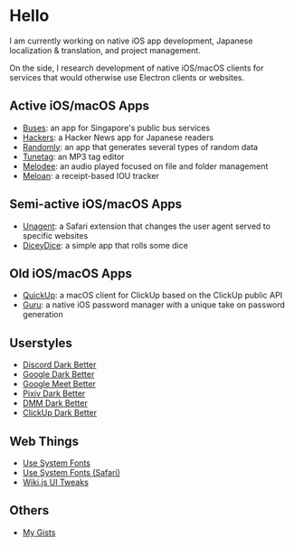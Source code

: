 # Hello

I am currently working on native iOS app development, Japanese localization & translation, and project management.

On the side, I research development of native iOS/macOS clients for services that would otherwise use Electron clients or websites. 

## Active iOS/macOS Apps
- [Buses](https://github.com/katagaki/Tsugi2): an app for Singapore's public bus services
- [Hackers](https://github.com/katagaki/HackersJP): a Hacker News app for Japanese readers
- [Randomly](https://github.com/katagaki/Random): an app that generates several types of random data
- [Tunetag](https://github.com/katagaki/Tunetag): an MP3 tag editor
- [Melodee](https://github.com/katagaki/Melodee): an audio played focused on file and folder management
- [Meloan](https://github.com/katagaki/Meloan): a receipt-based IOU tracker

## Semi-active iOS/macOS Apps
- [Unagent](https://github.com/katagaki/Unagent): a Safari extension that changes the user agent served to specific websites
- [DiceyDice](https://github.com/katagaki/DiceyDice): a simple app that rolls some dice

## Old iOS/macOS Apps
- [QuickUp](https://github.com/katagaki/QuickUp): a macOS client for ClickUp based on the ClickUp public API
- [Guru](https://github.com/katagaki/Guru): a native iOS password manager with a unique take on password generation

## Userstyles
- [Discord Dark Better](https://gist.github.com/katagaki/229c7433652e67349d87579eb539b985)
- [Google Dark Better](https://gist.github.com/katagaki/b9be30fdea7e4ec27a479bef97ac02f8)
- [Google Meet Better](https://gist.github.com/katagaki/c93c770279ee42688a51c566674105b1)
- [Pixiv Dark Better](https://gist.github.com/katagaki/360b99fdc613d1147e737a80e8154fd3)
- [DMM Dark Better](https://gist.github.com/katagaki/ced053125b5af02fbbbff8800de6a891)
- [ClickUp Dark Better](https://gist.github.com/katagaki/1da75e73e3b323ae2a1ed02094264e50)

## Web Things
- [Use System Fonts](https://gist.github.com/katagaki/6321ded941644f754aeb6a64d29b2f79)
- [Use System Fonts (Safari)](https://gist.github.com/katagaki/cdc5419d1684cbd909e65334cf7ef2a4)
- [Wiki.js UI Tweaks](https://gist.github.com/katagaki/89b9c913ee1f496daa46788168013115)

## Others
- [My Gists](https://gist.github.com/katagaki)
